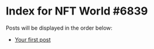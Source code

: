 # Index for NFT World #6839
Posts will be displayed in the order below:

- [Your first post](./001-first.md)

